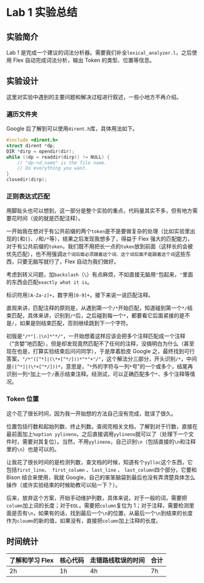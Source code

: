 #  Lab 1 实验总结

## 实验简介

Lab 1 是完成一个建议的词法分析器。需要我们补全`lexical_analyzer.l`，之后使用 Flex 自动完成词法分析，输出 Token 的类型、位置等信息。

## 实验设计

这里对实验中遇到的主要问题和解决过程进行叙述，一些小地方不再介绍。

### 遍历文件夹

Google 后了解到可以使用`dirent.h`库，具体用法如下。

```c
#include <dirent.h>
struct dirent *dp;
DIR *dirp = opendir(dir);
while ((dp = readdir(dirp)) != NULL) {
    // "dp->d_name" is the file name.
    // Do everything you want.
}
closedir(dirp);
```

### 正则表达式匹配

用脚趾头也可以想到，这一部分是整个实验的重点，代码量其实不多，但有地方需要花时间（说的就是匹配注释）。

一开始我在想对于有公共前缀的两个`token`是不是要做复杂的处理（比如实验里出现的`[`和`[]`、`/`和`/*`等），结果之后发现我想多了，得益于 Flex 强大的匹配能力，对于有公共前缀的`token`，我们既不用把长一点的`token`放到前面（这样长的会被优先匹配），也不用强调`这个词后面必须跟着这个词、这个词后面不能跟着这个词`这些东西，只要无脑写就行了，Flex 自动为我们做好。

考虑到转义问题，加`backslash`（`\`）有点麻烦，不如直接无脑用`"`包起来，`"`里面的东西会匹配`exactly what it is`。

标识符用`[A-Za-z]+`，数字用`[0-9]+`，接下来说一说匹配注释。

直观来讲，匹配注释的原则是，从遇到第一个`/*`开始匹配，知道碰到第一个`*/`结束匹配，具体来讲，识别到`/*`后，之后碰到每一个`*`，都要看它后面紧接的是不是`/`，如果是则结束匹配，否则继续跳到下一个字符。

初版是`"/*"[.|\n]*"*/"`，一开始想着这样应该会把多个注释匹配成一个注释（“贪婪”地匹配），但是却发现竟然匹配不了任何的注释，没搞明白为什么（甚至现在也是，打算实验结束后问问同学），于是厚着脸皮 Google 之，最终找到可行答案，`"/*"([^*]|(\*+[^*/]))*"*"+"/"`，这个解法分三部分，开头识别`/*`，中间是`([^*]|(\*+[^*/]))*`，意思是，“`*`外的字符与一列`*`号”的一个或多个，结尾再识别一列`*`加上一个`/`表示结束注释。经测试，可以正确匹配多个`*`、多个注释等情况。

### Token 位置

这个花了很长时间，因为我一开始想的方法自己没有完成，耽误了很久。

位置包括行数和起始列数、终止列数。查阅完相关文档，了解到对于行数，直接在最前面加上`%option yylineno`，之后直接调用`yylineno`就可以了（处理下一个文件时，需要对其复位）。当然，不用`yylineno`，自己识别`\n`（包括直接的`\n`和注释里的`\n`）也是可以的。

让我花了很长时间的是检测列数，查文档的时候，知道有个`yylloc`这个东西，它包括`first_line`、` first_column` 、`last_line` 、 `last_column`四个部分，它要和 Bison 结合来使用，我就 Google，自己的笨笨脑袋到最后也没有弄清楚具体怎么操作（或许实验结束的时候助教可以贴一下？）。

后来，放弃这个方案，开始手动维护列数，具体来说，对于一般的词，需要把`column`加上词的长度；对于`EOL`，需要把`column`复位为 1；对于注释，需要检测里面是否有`\n`，如果有的话，找到最后一个`\n`的位置，从最后一个`\n`到结束的长度作为`cloumn`的新的值，如果没有，直接把`column`加上注释的长度。

## 时间统计

| 了解和学习 Flex | 核心代码 | 走错路线耽误的时间 | 合计 |
| --------------- | -------- | ------------------ | ---- |
| 2h              | 1h       | 4h                 | 7h   |

